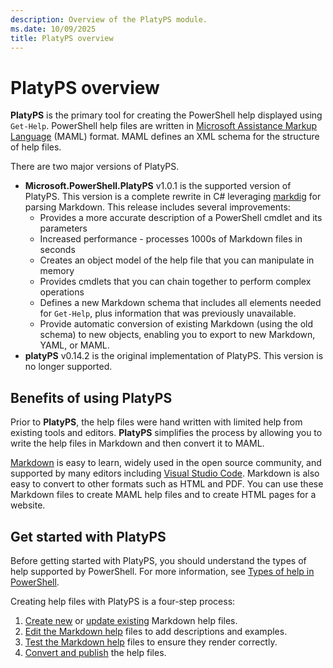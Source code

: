 ```yaml
---
description: Overview of the PlatyPS module.
ms.date: 10/09/2025
title: PlatyPS overview
---
```

# PlatyPS overview

**PlatyPS** is the primary tool for creating the PowerShell help displayed using `Get-Help`.
PowerShell help files are written in [Microsoft Assistance Markup Language][04] (MAML) format.
MAML defines an XML schema for the structure of help files.

There are two major versions of PlatyPS.

- **Microsoft.PowerShell.PlatyPS** v1.0.1 is the supported version of PlatyPS. This version is a
  complete rewrite in C# leveraging [markdig][02] for parsing Markdown. This release includes
  several improvements:
  - Provides a more accurate description of a PowerShell cmdlet and its parameters
  - Increased performance - processes 1000s of Markdown files in seconds
  - Creates an object model of the help file that you can manipulate in memory
  - Provides cmdlets that you can chain together to perform complex operations
  - Defines a new Markdown schema that includes all elements needed for `Get-Help`, plus information
    that was previously unavailable.
  - Provide automatic conversion of existing Markdown (using the old schema) to new objects,
    enabling you to export to new Markdown, YAML, or MAML.
- **platyPS** v0.14.2 is the original implementation of PlatyPS. This version is no longer
  supported.

## Benefits of using PlatyPS

Prior to **PlatyPS**, the help files were hand written with limited help from existing tools and
editors. **PlatyPS** simplifies the process by allowing you to write the help files in Markdown and
then convert it to MAML.

[Markdown][03] is easy to learn, widely used in the open source community, and supported by many
editors including [Visual Studio Code][01]. Markdown is also easy to convert to other formats such
as HTML and PDF. You can use these Markdown files to create MAML help files and to create HTML pages
for a website.

## Get started with PlatyPS

Before getting started with PlatyPS, you should understand the types of help supported by
PowerShell. For more information, see [Types of help in PowerShell][11].

Creating help files with PlatyPS is a four-step process:

1. [Create new][06] or [update existing][07] Markdown help files.
1. [Edit the Markdown help][08] files to add descriptions and examples.
1. [Test the Markdown help][09] files to ensure they render correctly.
1. [Convert and publish][10] the help files.

<!-- link references -->
[01]: https://code.visualstudio.com
[02]: https://github.com/xoofx/markdig
[03]: https://wikipedia.org/wiki/Markdown
[04]: https://wikipedia.org/wiki/Microsoft_Assistance_Markup_Language
[06]: step-1-create-new-markdown-help.md
[07]: step-1-update-markdown-help.md
[08]: step-2-edit-markdown-help.md
[09]: step-3-test-markdown-help.md
[10]: step-4-convert-publish-help.md
[11]: types-of-help.md
